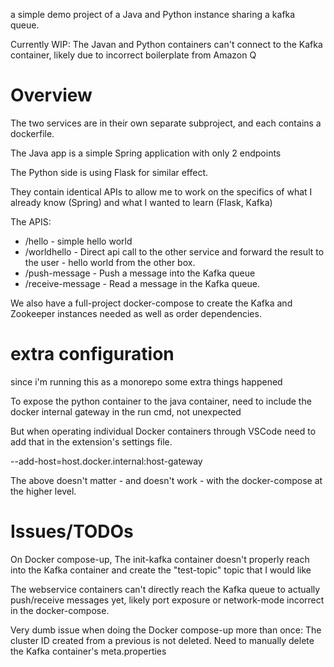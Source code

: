 a simple demo project of a Java and Python instance sharing a kafka queue.

Currently WIP: The Javan and Python containers can't connect to the Kafka container, likely due to incorrect boilerplate from Amazon Q

# Overview

The two services are in their own separate subproject, and each contains a dockerfile. 

The Java app is a simple Spring application with only 2 endpoints

The Python side is using Flask for similar effect.

They contain identical APIs to allow me to work on the specifics of what I already know (Spring) and what I wanted to learn (Flask, Kafka)

The APIS:
- /hello - simple hello world
- /worldhello - Direct api call to the other service and forward the result to the user  - hello world from the other box.
- /push-message  - Push a message into the Kafka queue
- /receive-message - Read a message in the Kafka queue.

We also have a full-project docker-compose to create the Kafka and Zookeeper instances needed as well as order dependencies.


# extra configuration

since i'm running this as a monorepo some extra things happened

To expose the python container to the java container, need to include the docker internal gateway in the run cmd, not unexpected

But when operating individual Docker containers through VSCode need to add that in the extension's settings file.

--add-host=host.docker.internal:host-gateway

The above doesn't matter - and doesn't work - with the docker-compose at the higher level.




# Issues/TODOs

On Docker compose-up, The init-kafka container doesn't properly reach into the Kafka container and create the "test-topic" topic that I would like

The webservice containers can't directly reach the Kafka queue to actually push/receive messages yet, likely port exposure or network-mode incorrect in the docker-compose.

Very dumb issue when doing the Docker compose-up more than once: The cluster ID created from a previous is not deleted. Need to manually delete the Kafka container's meta.properties




